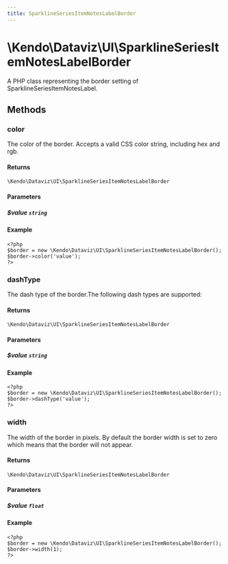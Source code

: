 ```yaml
---
title: SparklineSeriesItemNotesLabelBorder
---
```


# \Kendo\Dataviz\UI\SparklineSeriesItemNotesLabelBorder

A PHP class representing the border setting of SparklineSeriesItemNotesLabel.


## Methods

### color
The color of the border. Accepts a valid CSS color string, including hex and rgb.

#### Returns
`\Kendo\Dataviz\UI\SparklineSeriesItemNotesLabelBorder`

#### Parameters

##### $value `string`



#### Example 
    <?php
    $border = new \Kendo\Dataviz\UI\SparklineSeriesItemNotesLabelBorder();
    $border->color('value');
    ?>

### dashType
The dash type of the border.The following dash types are supported:

#### Returns
`\Kendo\Dataviz\UI\SparklineSeriesItemNotesLabelBorder`

#### Parameters

##### $value `string`



#### Example 
    <?php
    $border = new \Kendo\Dataviz\UI\SparklineSeriesItemNotesLabelBorder();
    $border->dashType('value');
    ?>

### width
The width of the border in pixels. By default the border width is set to zero which means that the border will not appear.

#### Returns
`\Kendo\Dataviz\UI\SparklineSeriesItemNotesLabelBorder`

#### Parameters

##### $value `float`



#### Example 
    <?php
    $border = new \Kendo\Dataviz\UI\SparklineSeriesItemNotesLabelBorder();
    $border->width(1);
    ?>

